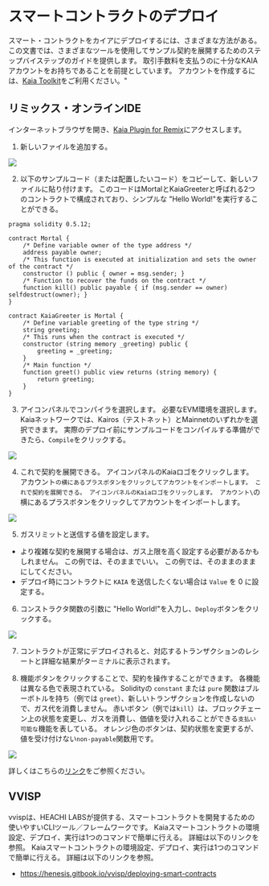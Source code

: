 # スマートコントラクトのデプロイ

スマート・コントラクトをカイアにデプロイするには、さまざまな方法がある。 この文書では、さまざまなツールを使用してサンプル契約を展開するためのステップバイステップのガイドを提供します。 取引手数料を支払うのに十分なKAIAアカウントをお持ちであることを前提としています。 アカウントを作成するには、[Kaia Toolkit](https://toolkit.kaia.io/account/)をご利用ください。"

## リミックス・オンラインIDE<a id="remix-ide"></a>

インターネットブラウザを開き、[Kaia Plugin for Remix](https://ide.kaia.io)にアクセスします。

1. 新しいファイルを追加する。

![](/img/build/smart-contracts/01_deployment_ide.png)

2. 以下のサンプルコード（または配置したいコード）をコピーして、新しいファイルに貼り付けます。 このコードはMortalとKaiaGreeterと呼ばれる2つのコントラクトで構成されており、シンプルな "Hello World!"を実行することができる。

```
pragma solidity 0.5.12;

contract Mortal {
    /* Define variable owner of the type address */
    address payable owner;
    /* This function is executed at initialization and sets the owner of the contract */
    constructor () public { owner = msg.sender; }
    /* Function to recover the funds on the contract */
    function kill() public payable { if (msg.sender == owner) selfdestruct(owner); }
}

contract KaiaGreeter is Mortal {
    /* Define variable greeting of the type string */
    string greeting;
    /* This runs when the contract is executed */
    constructor (string memory _greeting) public {
        greeting = _greeting;
    }
    /* Main function */
    function greet() public view returns (string memory) {
        return greeting;
    }
}
```

3. アイコンパネルでコンパイラを選択します。 必要なEVM環境を選択します。 Kaiaネットワークでは、Kairos（テストネット）とMainnetのいずれかを選択できます。 実際のデプロイ前にサンプルコードをコンパイルする準備ができたら、`Compile`をクリックする。

![](/img/build/smart-contracts/02_deployment_compile.png)

4. これで契約を展開できる。 アイコンパネルのKaiaロゴをクリックします。 アカウント`の横にあるプラスボタンをクリックしてアカウントをインポートします。 これで契約を展開できる。 アイコンパネルのKaiaロゴをクリックします。 アカウント\`の横にあるプラスボタンをクリックしてアカウントをインポートします。

![](/img/build/smart-contracts/05_deployment_account.png)

5. ガスリミットと送信する値を設定します。

- より複雑な契約を展開する場合は、ガス上限を高く設定する必要があるかもしれません。 この例では、そのままでいい。 この例では、そのままのままにしてください。
- デプロイ時にコントラクトに `KAIA` を送信したくない場合は `Value` を 0 に設定する。

6. コンストラクタ関数の引数に "Hello World!"を入力し、`Deploy`ボタンをクリックする。

![](/img/build/smart-contracts/03_deployment_hello.png)

7. コントラクトが正常にデプロイされると、対応するトランザクションのレシートと詳細な結果がターミナルに表示されます。

8. 機能ボタンをクリックすることで、契約を操作することができます。 各機能は異なる色で表現されている。 Solidityの `constant` または `pure` 関数はブルーボトルを持ち（例では `greet`）、新しいトランザクションを作成しないので、ガス代を消費しません。 赤いボタン（例では`kill`）は、ブロックチェーン上の状態を変更し、ガスを消費し、価値を受け入れることができる`支払い可能な`機能を表している。 オレンジ色のボタンは、契約状態を変更するが、値を受け付けない`non-payable`関数用です。

![](/img/build/smart-contracts/06_deployment_functions.png)

詳しくはこちらの[リンク](../ide-and-tools/ide-and-tools.md)をご参照ください。

## VVISP <a id="vvisp"></a>

vvispは、HEACHI LABSが提供する、スマートコントラクトを開発するための使いやすいCLIツール／フレームワークです。 Kaiaスマートコントラクトの環境設定、デプロイ、実行は1つのコマンドで簡単に行える。 詳細は以下のリンクを参照。 Kaiaスマートコントラクトの環境設定、デプロイ、実行は1つのコマンドで簡単に行える。 詳細は以下のリンクを参照。

- https://henesis.gitbook.io/vvisp/deploying-smart-contracts